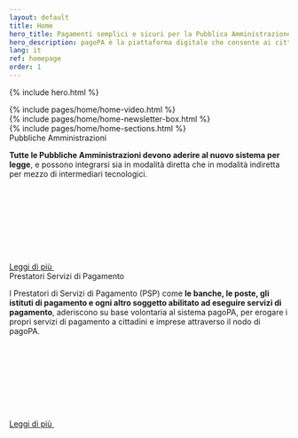 ```yaml
---
layout: default
title: Home
hero_title: Pagamenti semplici e sicuri per la Pubblica Amministrazione
hero_description: pagoPA è la piattaforma digitale che consente ai cittadini di pagare in modo più naturale, veloce e moderno e che solleva le amministrazioni dai costi e dai ritardi dei metodi di incasso tradizionali.
lang: it
ref: homepage
order: 1
---
```


{% include hero.html %}

<main>
<div  class="container my-5">
    <div class="row">
        <div class="col-12">
            {% include pages/home/home-video.html %}
        </div>
    </div>
    <div class="row">
            <div class="col-12 col-lg-8 offset-lg-2">
                {% include pages/home/home-newsletter-box.html %}
            </div>
        </div>
    <div class="row">
        {% include pages/home/home-sections.html %}
    </div>
    </div>
</main>

<div class="col-12">
  <div class="section section-muted">
    <div class="section-content">
      <div class="card-deck">
        <div class="card shadow border-0 mg-md-4">
          <div class="card-header">
            Pubbliche Amministrazioni
          </div>
          <div class="card-body">
            <p class="card-text"><b>Tutte le Pubbliche Amministrazioni devono aderire al nuovo sistema per legge</b>, e possono integrarsi sia in modalità diretta che in modalità indiretta per mezzo di intermediari tecnologici.</p>
            <a class="read-more" href="/it/pubbliche-amministrazioni">
              <span class="text">Leggi di più</span>
              <svg class="icon">
                <use xlink:href="{{ site.baseurl }}/assets/bootstrap-italia/dist/svg/sprite.svg#it-arrow-right"></use>
              </svg>
            </a>
          </div>
        </div>
        <div class="card shadow border-0 mg-md-4">
          <div class="card-header">
            Prestatori Servizi di Pagamento
          </div>
          <div class="card-body">
            <p class="card-text">I Prestatori di Servizi di Pagamento (PSP) come <b>le banche, le poste, gli istituti di pagamento e ogni altro soggetto abilitato ad eseguire servizi di pagamento</b>, aderiscono su base volontaria al sistema pagoPA, per erogare i propri servizi di pagamento a cittadini e imprese attraverso il nodo di pagoPA.</p>
            <a class="read-more" href="/it/prestatori-servizi-di-pagamento">
              <span class="text">Leggi di più</span>
              <svg class="icon">
                <use xlink:href="{{ site.baseurl }}/assets/bootstrap-italia/dist/svg/sprite.svg#it-arrow-right"></use>
              </svg>
            </a>
          </div>
        </div>
      </div>
      <!-- contenuto di esempio END -->
    </div>
  </div>
</div>
